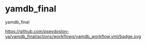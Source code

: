 # yamdb_final
yamdb_final

https://github.com/psevdoslon-ya/yamdb_final/actions/workflows/yamdb_workflow.yml/badge.svg